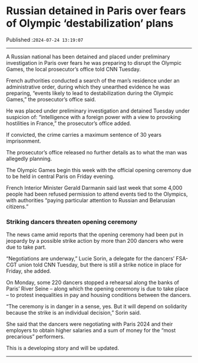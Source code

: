 # Russian detained in Paris over fears of Olympic ‘destabilization’ plans

Published :`2024-07-24 13:19:07`

---

A Russian national has been detained and placed under preliminary investigation in Paris over fears he was preparing to disrupt the Olympic Games, the local prosecutor’s office told CNN Tuesday.

French authorities conducted a search of the man’s residence under an administrative order, during which they unearthed evidence he was preparing, “events likely to lead to destabilization during the Olympic Games,” the prosecutor’s office said.

He was placed under preliminary investigation and detained Tuesday under suspicion of: “intelligence with a foreign power with a view to provoking hostilities in France,” the prosecutor’s office added.

If convicted, the crime carries a maximum sentence of 30 years imprisonment.

The prosecutor’s office released no further details as to what the man was allegedly planning.

The Olympic Games begin this week with the official opening ceremony due to be held in central Paris on Friday evening.

French Interior Minister Gerald Darmanin said last week that some 4,000 people had been refused permission to attend events tied to the Olympics, with authorities “paying particular attention to Russian and Belarusian citizens.”

### Striking dancers threaten opening ceremony

The news came amid reports that the opening ceremony had been put in jeopardy by a possible strike action by more than 200 dancers who were due to take part.

“Negotiations are underway,” Lucie Sorin, a delegate for the dancers’ FSA-CGT union told CNN Tuesday, but there is still a strike notice in place for Friday, she added.

On Monday, some 220 dancers stopped a rehearsal along the banks of Paris’ River Seine – along which the opening ceremony is due to take place – to protest inequalities in pay and housing conditions between the dancers.

“The ceremony is in danger in a sense, yes. But it will depend on solidarity because the strike is an individual decision,” Sorin said.

She said that the dancers were negotiating with Paris 2024 and their employers to obtain higher salaries and a sum of money for the “most precarious” performers.

This is a developing story and will be updated.

---

